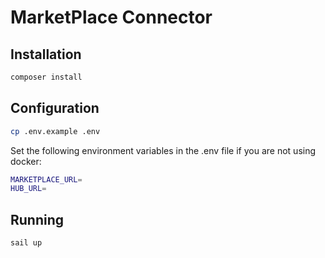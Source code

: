 
# MarketPlace Connector

## Installation

```bash
composer install
```

## Configuration

```bash
cp .env.example .env
```

Set the following environment variables in the .env file if you are not using docker:

```bash
MARKETPLACE_URL=
HUB_URL=
```

## Running

```bash
sail up
```


